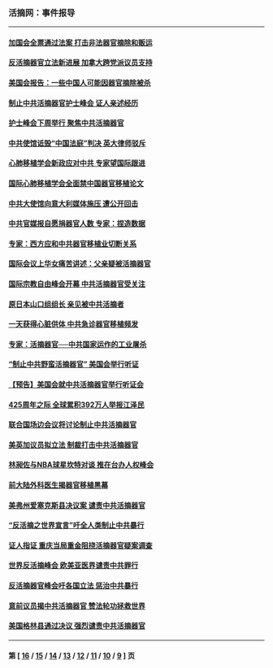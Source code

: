 ### 活摘网：事件报导
---
#### [加国会全票通过法案 打击非法器官摘除和贩运](../../pages/nf5877/n13884924.md?03230430) 
#### [反活摘器官立法新进展 加拿大跨党派议员支持](../../pages/nf5877/n13876061.md?03230430) 
#### [美国会报告：一些中国人可能因器官摘除被杀](../../pages/nf5877/n13867964.md?03230430) 
#### [制止中共活摘器官护士峰会 证人亲述经历](../../pages/nf5877/n13859007.md?03230430) 
#### [护士峰会下周举行 聚焦中共活摘器官](../../pages/nf5877/n13855418.md?03230430) 
#### [中共使馆诋毁“中国法庭”判决 英大律师驳斥](../../pages/nf5877/n13833945.md?03230430) 
#### [心肺移植学会新政应对中共 专家望国际跟进](../../pages/nf5877/n13829043.md?03230430) 
#### [国际心肺移植学会全面禁中国器官移植论文](../../pages/nf5877/n13827785.md?03230430) 
#### [中共大使馆向意大利媒体施压 遭公开回击](../../pages/nf5877/n13826038.md?03230430) 
#### [中共官媒报自愿捐器官人数 专家：捏造数据](../../pages/nf5877/n13814130.md?03230430) 
#### [专家：西方应和中共器官移植业切断关系](../../pages/nf5877/n13772828.md?03230430) 
#### [国际会议上华女痛苦讲述：父亲疑被活摘器官](../../pages/nf5877/n13771583.md?03230430) 
#### [国际宗教自由峰会开幕 中共活摘器官受关注](../../pages/nf5877/n13769995.md?03230430) 
#### [原日本山口组组长 亲见被中共活摘者](../../pages/nf5877/n13767360.md?03230430) 
#### [一天获得心脏供体 中共急诊器官移植频发](../../pages/nf5877/n13764689.md?03230430) 
#### [专家：活摘器官──中共国家运作的工业屠杀](../../pages/nf5877/n13761178.md?03230430) 
#### [“制止中共野蛮活摘器官” 美国会举行听证](../../pages/nf5877/n13735831.md?03230430) 
#### [【预告】美国会就中共活摘器官举行听证会](../../pages/nf5877/n13732843.md?03230430) 
#### [425周年之际 全球累积392万人举报江泽民](../../pages/nf5877/n13719232.md?03230430) 
#### [联合国场边会议将讨论制止中共活摘器官](../../pages/nf5877/n13656361.md?03230430) 
#### [美英加议员拟立法 制裁打击中共活摘器官](../../pages/nf5877/n13430251.md?03230430) 
#### [林昶佐与NBA球星坎特对谈 推在台办人权峰会](../../pages/nf5877/n13414467.md?03230430) 
#### [前大陆外科医生揭器官移植黑幕](../../pages/nf5877/n13401416.md?03230430) 
#### [美弗州爱塞克斯县决议案 谴责中共活摘器官](../../pages/nf5877/n13320919.md?03230430) 
#### [“反活摘之世界宣言”吁全人类制止中共暴行](../../pages/nf5877/n13259730.md?03230430) 
#### [证人指证 重庆当局重金阻挠活摘器官疑案调查](../../pages/nf5877/n13259127.md?03230430) 
#### [世界反活摘峰会 欧美亚医界谴责中共罪行](../../pages/nf5877/n13253550.md?03230430) 
#### [反活摘器官峰会吁各国立法 惩治中共暴行](../../pages/nf5877/n13245052.md?03230430) 
#### [意前议员揭中共活摘器官 赞法轮功拯救世界](../../pages/nf5877/n13203445.md?03230430) 
#### [美国格林县通过决议 强烈谴责中共活摘器官](../../pages/nf5877/n13119367.md?03230430) 

---
#### 第 [ [16](./16.md?03230430) / [15](./15.md?03230430) / [14](./14.md?03230430) / [13](./13.md?03230430) / [12](./12.md?03230430) / [11](./11.md?03230430) / [10](./10.md?03230430) / [9](./9.md?03230430) ] 页
